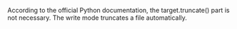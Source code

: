 According to the official Python documentation, the target.truncate() part is
not necessary. The write mode truncates a file automatically.
